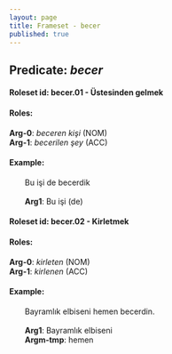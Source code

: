 ```yaml
---
layout: page
title: Frameset - becer
published: true
---
```

<h2>Predicate: <i>becer</i></h2>
<h4>Roleset id: becer.01 - Üstesinden gelmek<br>
<h4>Roles:</h4>
<b>Arg-0</b>: <i>beceren kişi</i>  (NOM) <br>
<b>Arg-1</b>: <i>becerilen şey</i>  (ACC) <br>
<h4>Example:</h4>
&emsp;&emsp;Bu işi de becerdik<br><br>
&emsp;&emsp;<b>Arg1</b>:  Bu işi (de)<br>

<h4>Roleset id: becer.02 - Kirletmek<br>
<h4>Roles:</h4>
<b>Arg-0</b>: <i>kirleten</i>  (NOM) <br>
<b>Arg-1</b>: <i>kirlenen</i>  (ACC) <br>
<h4>Example:</h4>
&emsp;&emsp;Bayramlık elbiseni hemen becerdin.<br><br>
&emsp;&emsp;<b>Arg1</b>:  Bayramlık elbiseni<br>
&emsp;&emsp;<b>Argm-tmp</b>:  hemen<br>

